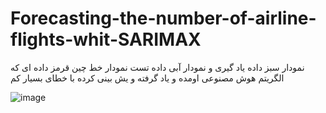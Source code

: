 # Forecasting-the-number-of-airline-flights-whit-SARIMAX

نمودار سبز داده یاد گیری و نمودار آبی داده تست نمودار خط چین قرمز داده ای که الگریتم هوش مصنوعی اومده و یاد گرفته و یش بینی کرده با خطای بسیار کم


![image](https://github.com/user-attachments/assets/a675b63a-7575-41ec-bd41-8bca26fef20c)
